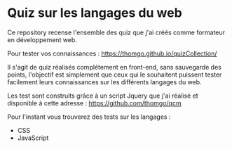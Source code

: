 # Quiz sur les langages du web

Ce repository recense l'ensemble des quiz que j'ai créés comme formateur en développement web.

Pour tester vos connaissances : https://thomgo.github.io/quizCollection/

Il s'agit de quiz réalisés complétement en front-end, sans sauvegarde des points, l'objectif est simplement que ceux qui le souhaitent puissent tester facilement leurs connaissances sur les différents langages du web.

Les test sont construits grâce à un script Jquery que j'ai réalisé et disponible à cette adresse : https://github.com/thomgo/qcm

Pour l'instant vous trouverez des tests sur les langages :
- CSS
- JavaScript
